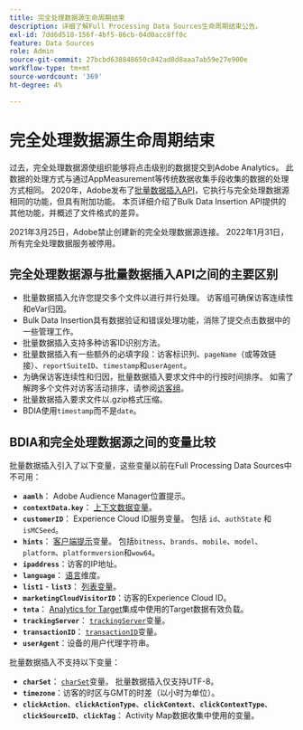 ```yaml
---
title: 完全处理数据源生命周期结束
description: 详细了解Full Processing Data Sources生命周期结束公告。
exl-id: 7dd6d518-156f-4bf5-86cb-04d0acc8ff0c
feature: Data Sources
role: Admin
source-git-commit: 27bcbd638848650c842ad8d8aaa7ab59e27e900e
workflow-type: tm+mt
source-wordcount: '369'
ht-degree: 4%

---
```


# 完全处理数据源生命周期结束

过去，完全处理数据源使组织能够将点击级别的数据提交到Adobe Analytics。 此数据的处理方式与通过AppMeasurement等传统数据收集手段收集的数据的处理方式相同。 2020年，Adobe发布了[批量数据插入API](https://developer.adobe.com/analytics-apis/docs/2.0/guides/endpoints/bulk-data-insertion/)，它执行与完全处理数据源相同的功能，但具有附加功能。 本页详细介绍了Bulk Data Insertion API提供的其他功能，并概述了文件格式的差异。

2021年3月25日，Adobe禁止创建新的完全处理数据源连接。 2022年1月31日，所有完全处理数据服务被停用。

## 完全处理数据源与批量数据插入API之间的主要区别

* 批量数据插入允许您提交多个文件以进行并行处理。 访客组可确保访客连续性和eVar归因。
* Bulk Data Insertion具有数据验证和错误处理功能，消除了提交点击数据中的一些管理工作。
* 批量数据插入支持多种访客ID识别方法。
* 批量数据插入有一些额外的必填字段：访客标识列、`pageName`（或等效链接）、`reportSuiteID`、`timestamp`和`userAgent`。
* 为确保访客连续性和归因，批量数据插入要求文件中的行按时间排序。 如需了解跨多个文件对访客活动排序，请参阅[访客组](https://developer.adobe.com/analytics-apis/docs/2.0/guides/endpoints/bulk-data-insertion/visitor-groups/)。
* 批量数据插入要求文件以.gzip格式压缩。
* BDIA使用`timestamp`而不是`date`。

## BDIA和完全处理数据源之间的变量比较

批量数据插入引入了以下变量，这些变量以前在Full Processing Data Sources中不可用：

* **`aamlh`**： Adobe Audience Manager位置提示。
* **`contextData.key`**： [上下文数据变量](/help/implement/vars/page-vars/contextdata.md)。
* **`customerID`**： Experience Cloud ID服务变量。 包括 `id`、`authState` 和 `isMCSeed`。
* **`hints`**： [客户端提示](https://experienceleague.adobe.com/docs/experience-platform/edge/fundamentals/user-agent-client-hints.html?lang=zh-Hans)变量。 包括`bitness`、`brands`、`mobile`、`model`、`platform`、`platformversion`和`wow64`。
* **`ipaddress`**：访客的IP地址。
* **`language`**： [语言](/help/components/dimensions/language.md)维度。
* **`list1`** - **`list3`**： [列表变量](/help/implement/vars/page-vars/list.md)。
* **`marketingCloudVisitorID`**：访客的Experience Cloud ID。
* **`tnta`**： [Analytics for Target](https://experienceleague.adobe.com/docs/target/using/integrate/a4t/a4t.html?lang=zh-Hans)集成中使用的Target数据有效负载。
* **`trackingServer`**： [`trackingServer`](/help/implement/vars/config-vars/trackingserver.md)变量。
* **`transactionID`**： [`transactionID`](/help/implement/vars/page-vars/transactionid.md)变量。
* **`userAgent`**：设备的用户代理字符串。

批量数据插入不支持以下变量：

* **`charSet`**： [`charSet`](/help/implement/vars/config-vars/charset.md)变量。 批量数据插入仅支持UTF-8。
* **`timezone`**：访客的时区与GMT的时差（以小时为单位）。
* **`clickAction`**、**`clickActionType`**、**`clickContext`**、**`clickContextType`**、**`clickSourceID`**、**`clickTag`**： Activity Map数据收集中使用的变量。
